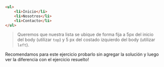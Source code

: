 ``` html
<ul>
    <li>Inicio</li>
    <li>Nosotros</li>
    <li>Contacto</li>
</ul>
```

> Queremos que nuestra lista se ubique de forma fija a 5px del inicio del body (utilizar `top`) y 5 px del costado izquierdo del body (utilizar `left`).

Recomendamos para este ejercicio probarlo sin agregar la solución y luego ver la diferencia con el ejercicio resuelto!